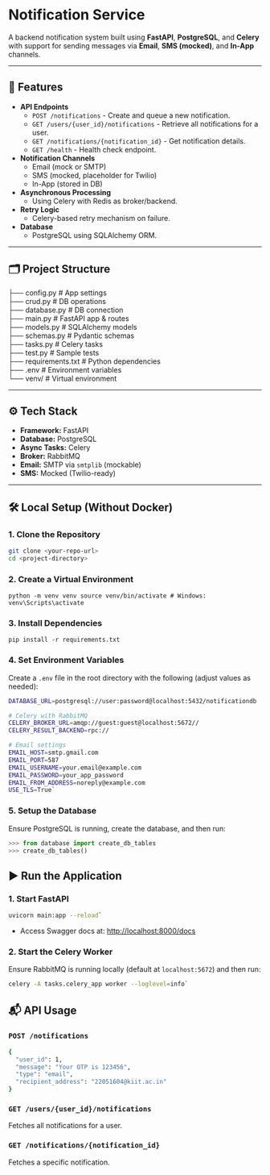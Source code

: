 
# Notification Service

A backend notification system built using **FastAPI**, **PostgreSQL**, and **Celery** with support for sending messages via **Email**, **SMS (mocked)**, and **In-App** channels.

---

## 🔧 Features

- **API Endpoints**
  - `POST /notifications` - Create and queue a new notification.
  - `GET /users/{user_id}/notifications` - Retrieve all notifications for a user.
  - `GET /notifications/{notification_id}` - Get notification details.
  - `GET /health` - Health check endpoint.
- **Notification Channels**
  - Email (mock or SMTP)
  - SMS (mocked, placeholder for Twilio)
  - In-App (stored in DB)
- **Asynchronous Processing**
  - Using Celery with Redis as broker/backend.
- **Retry Logic**
  - Celery-based retry mechanism on failure.
- **Database**
  - PostgreSQL using SQLAlchemy ORM.

---

## 🗂️ Project Structure
├── config.py # App settings  
├── crud.py # DB operations  
├── database.py # DB connection  
├── main.py # FastAPI app & routes  
├── models.py # SQLAlchemy models  
├── schemas.py # Pydantic schemas  
├── tasks.py # Celery tasks  
├── test.py # Sample tests  
├── requirements.txt # Python dependencies  
├── .env # Environment variables  
└── venv/ # Virtual environment

---
## ⚙️ Tech Stack

- **Framework:** FastAPI
- **Database:** PostgreSQL
- **Async Tasks:** Celery
- **Broker:** RabbitMQ
- **Email:** SMTP via `smtplib` (mockable)
- **SMS:** Mocked (Twilio-ready)
---

## 🛠️ Local Setup (Without Docker)

### 1. Clone the Repository

```bash
git clone <your-repo-url>
cd <project-directory>
```
### 2. Create a Virtual Environment

`python -m venv venv source venv/bin/activate # Windows: venv\Scripts\activate` 

### 3. Install Dependencies

`pip install -r requirements.txt` 

### 4. Set Environment Variables

Create a `.env` file in the root directory with the following (adjust values as needed):

```bash
DATABASE_URL=postgresql://user:password@localhost:5432/notificationdb

# Celery with RabbitMQ
CELERY_BROKER_URL=amqp://guest:guest@localhost:5672//
CELERY_RESULT_BACKEND=rpc://

# Email settings
EMAIL_HOST=smtp.gmail.com
EMAIL_PORT=587
EMAIL_USERNAME=your.email@example.com
EMAIL_PASSWORD=your_app_password
EMAIL_FROM_ADDRESS=noreply@example.com
USE_TLS=True` 
```
### 5. Setup the Database

Ensure PostgreSQL is running, create the database, and then run:
```python
>>> from database import create_db_tables
>>> create_db_tables()
```


## ▶️ Run the Application

### 1. Start FastAPI
```bash
uvicorn main:app --reload` 
```
-   Access Swagger docs at: [http://localhost:8000/docs](http://localhost:8000/docs)
    

### 2. Start the Celery Worker

Ensure RabbitMQ is running locally (default at `localhost:5672`) and then run:

```bash
celery -A tasks.celery_app worker --loglevel=info`
```

## 📬 API Usage

### `POST /notifications`
```bash
{
  "user_id": 1,
  "message": "Your OTP is 123456",
  "type": "email",
  "recipient_address": "22051604@kiit.ac.in"
}
```
### `GET /users/{user_id}/notifications`

Fetches all notifications for a user.

### `GET /notifications/{notification_id}`

Fetches a specific notification.